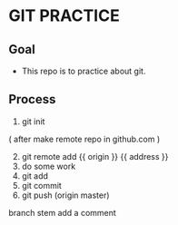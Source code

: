 # GIT PRACTICE

## Goal
- This repo is to practice about git.

## Process
1. git init

( after make remote repo in github.com )

2. git remote add {{ origin }} {{ address }}
3. do some work
4. git add
5. git commit
6. git push (origin master)


branch stem add a comment
